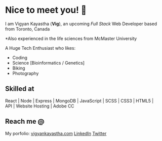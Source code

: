 # Nice to meet you! 👋

I am Vigyan Kayastha (**Vig**), an upcoming *Full Stack* Web Developer based from Toronto, Canada

*Also experienced in the life sciences from McMaster University

A Huge Tech Enthusiast who likes:
* Coding 
* Science [Bioinformatics / Genetics]
* Biking
* Photography

## Skilled at 
React | Node | Express | MongoDB | JavaScript | SCSS | CSS3 | HTML5 | API | Website Hosting | Adobe CC

## Reach me @

My porfolio: [vigyankayastha.com](https://vigyankayastha.com)
[LinkedIn](https://www.linkedin.com/in/vigyan-kayastha/)
[Twitter](https://twitter.com/vigyster)


<!--
**vigyan-k/vigyan-k** is a ✨ _special_ ✨ repository because its `README.md` (this file) appears on your GitHub profile.

Here are some ideas to get you started:

- 🔭 I’m currently working on ...
- 🌱 I’m currently learning ...
- 👯 I’m looking to collaborate on ...
- 🤔 I’m looking for help with ...
- 💬 Ask me about ...
- 📫 How to reach me: ...
- 😄 Pronouns: ...
- ⚡ Fun fact: ...
-->
